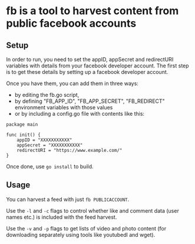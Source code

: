 # fb is a tool to harvest content from public facebook accounts

## Setup

In order to run, you need to set the appID, appSecret and redirectURI variables with details from your facebook developer account. The first step is to get these details by setting up a facebook developer account. 

Once you have them, you can add them in three ways:

  - by editing the fb.go script, 
  - by defining "FB_APP_ID", "FB_APP_SECRET", "FB_REDIRECT" environment variables with those values
  - or by including a config.go file with contents like this:

```golang
package main

func init() {
    appID = "XXXXXXXXXXX"
    appSecret = "XXXXXXXXXXX"
    redirectURI = "https://www.example.com/"
}
```

Once done, use `go install` to build.

## Usage

You can harvest a feed with just `fb PUBLICACCOUNT`. 

Use the `-l` and `-c` flags to control whether like and comment data (user names etc.) is included with the feed harvest.

Use the `-v` and `-p` flags to get lists of video and photo content (for downloading separately using tools like youtubedl and wget). 



